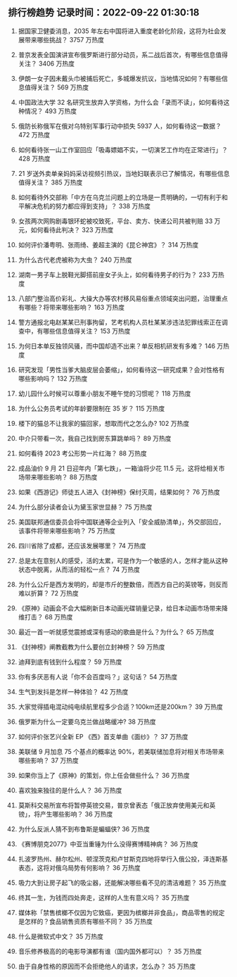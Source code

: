
## 排行榜趋势 记录时间：2022-09-22 01:30:18
  
  1. 据国家卫健委消息，2035 年左右中国将进入重度老龄化阶段，这将为社会发展带来哪些挑战？ 3757 万热度
    
  2. 普京发表全国演讲宣布俄罗斯进行部分动员，系二战后首次，有哪些信息值得关注？ 3406 万热度
    
  3. 伊朗一女子因未戴头巾被捕后死亡，多城爆发抗议，当地情况如何？有哪些信息值得关注？ 569 万热度
    
  4. 中国政法大学 32 名研究生放弃入学资格，为什么会「录而不读」，如何看待这种情况？ 493 万热度
    
  5. 俄防长称俄军在俄对乌特别军事行动中损失 5937 人，如何看待这一数据？ 472 万热度
    
  6. 如何看待张一山工作室回应「吸毒嫖娼不实，一切演艺工作均在正常进行」？ 428 万热度
    
  7. 21 岁送外卖单亲妈妈采访视频引热议，当地妇联表示已了解情况，有哪些信息值得关注？ 385 万热度
    
  8. 如何看待外交部称「中方在乌克兰问题上的立场是一贯明确的，一切有利于和平解决危机的努力都应得到支持」？ 338 万热度
    
  9. 女孩两次网购剧毒银环蛇被咬致死，平台、卖方、快递公司共被判赔 33 万元，如何看待此判决？ 323 万热度
    
  10. 如何评价潘粤明、张雨绮、姜超主演的《昆仑神宫》？ 314 万热度
    
  11. 为什么古代老虎被称为大虫？ 240 万热度
    
  12. 湖南一男子车上脱鞋光脚搭前座女子头上，如何看待男子的行为？ 233 万热度
    
  13. 八部门整治高价彩礼、大操大办等农村移风易俗重点领域突出问题，治理重点有哪些？将带来哪些影响？ 163 万热度
    
  14. 警方通报北电赵某某已刑事拘留，艺考机构人员杜某某涉违法犯罪线索正在调查中，有哪些信息值得关注？ 153 万热度
    
  15. 为何日本单反独领风骚，而中国却造不出来？单反相机研发有多难？ 146 万热度
    
  16. 研究发现「男性当爹大脑皮层会萎缩」，如何看待这一研究成果？会对性格有哪些影响吗？ 132 万热度
    
  17. 幼儿园什么时候可以尊重小朋友不睡午觉的习惯呢？ 118 万热度
    
  18. 为什么公务员考试的年龄要限制在 35 岁？ 115 万热度
    
  19. 楼下的猫总不让我家的猫回家，想取而代之怎么办? 102 万热度
    
  20. 中介只带看一次，我自己找到房东算跳单吗？ 89 万热度
    
  21. 如何看待 2023 考公形势一片红海？ 88 万热度
    
  22. 成品油价 9 月 21 日迎年内「第七跌」，一箱油将少花 11.5 元，这将给相关市场带来哪些影响？ 88 万热度
    
  23. 如果《西游记》师徒五人进入《封神榜》保纣灭周，结果如何？ 76 万热度
    
  24. 为什么部分读者会认为黛玉家世显赫？ 75 万热度
    
  25. 美国联邦通信委员会将中国联通等企业列入「安全威胁清单」，外交部回应，该事件将带来哪些影响？ 75 万热度
    
  26. 四川省除了成都，还应该发展哪里？ 74 万热度
    
  27. 总是太在意别人的感受，活的太累，可是作为一个敏感的人，怎样才能从这种状态中脱离，从而活的轻松一点？ 74 万热度
    
  28. 为什么公斤是西方发明的，却是市斤的整数倍，而西方自己的英镑等，则反而难以折算？ 72 万热度
    
  29. 《原神》动画会不会大幅刷新日本动画光碟销量记录，给日本动画市场带来降维打击？ 68 万热度
    
  30. 最近一首一听就感觉震撼或深有感动的歌曲是什么？为什么？ 65 万热度
    
  31. 《封神榜》阐教截教为什么要创立封神榜？ 59 万热度
    
  32. 迪拜到底有钱到什么程度？ 59 万热度
    
  33. 你有多厌恶有人说「你不会百度吗？」这句话？ 54 万热度
    
  34. 生气到发抖是怎样一种体验？ 42 万热度
    
  35. 大家觉得插电混动纯电续航里程多少合适？100km还是200km？ 39 万热度
    
  36. 俄罗斯为什么一定要乌克兰做战略缓冲? 38 万热度
    
  37. 如何评价张艺兴全新 EP 《西》首支单曲《面纱》？ 37 万热度
    
  38. 美联储 9 月加息 75 个基点的概率达 90%，若美联储加息将对相关市场带来哪些影响？ 37 万热度
    
  39. 如果你当上了《原神》的策划，你上任会做些什么？ 36 万热度
    
  40. 喜欢独来独往的是什么人？ 36 万热度
    
  41. 莫斯科交易所宣布将暂停英镑交易，普京曾表态「俄正放弃使用美元和英镑」，将产生哪些影响？ 36 万热度
    
  42. 为什么反派人猜不到布鲁斯是蝙蝠侠? 36 万热度
    
  43. 《赛博朋克2077》中亚当重锤为什么没得赛博精神病？ 36 万热度
    
  44. 扎波罗热州、赫尔松州、顿涅茨克和卢甘斯克四地将举行入俄公投，泽连斯基表态，这将对俄乌局势有何影响？ 36 万热度
    
  45. 吸力大到让房子起飞的吸尘器，还能解决哪些看不见的清洁难题？ 35 万热度
    
  46. 终其一生，为钱而四处奔走，这样的人生有意义吗？ 35 万热度
    
  47. 媒体称「禁售槟榔不仅因为它致癌，更因为槟榔并非食品」，商品零售的规定是怎样的？食品销售资质有哪些不同？ 35 万热度
    
  48. 什么是微软式中文？ 35 万热度
    
  49. 音乐修养极高的的电影导演都有谁（国内国外都可以）？ 35 万热度
    
  50. 由于自身性格的原因而不会拒绝他人的请求，怎么办？ 35 万热度
    